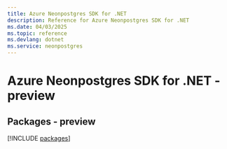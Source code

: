 ```yaml
---
title: Azure Neonpostgres SDK for .NET
description: Reference for Azure Neonpostgres SDK for .NET
ms.date: 04/03/2025
ms.topic: reference
ms.devlang: dotnet
ms.service: neonpostgres
---
```

# Azure Neonpostgres SDK for .NET - preview
## Packages - preview
[!INCLUDE [packages](neonpostgres-index.md)]
